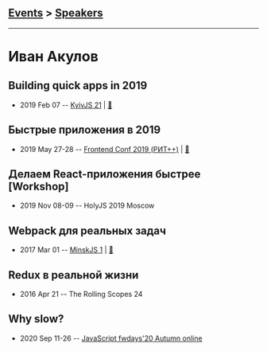 ## [Events](../README.md) > [Speakers](../speakers.md)
---

# Иван Акулов

## Building quick apps in 2019
- 2019 Feb 07 -- [KyivJS 21](https://www.youtube.com/watch?v=kNpBcA5GrcU)  | [:notebook:](https://docs.google.com/presentation/d/1GAc1-lY-uqTnzoIN8lWeQpbaBG3zh_eolAHNwAfqE4U/edit)  
## Быстрые приложения в 2019
- 2019 May 27-28 -- [Frontend Conf 2019 (РИТ++)](https://www.youtube.com/watch?v=iEv1rFujYm4)  | [:notebook:](https://www.dropbox.com/sh/kg71jju3yvj5jqw/AABM7CBfBqsKR1-CBQZ_K6gwa/%D0%9A%D0%BE%D0%BD%D0%B3%D1%80%D0%B5%D1%81%D1%81-%D1%85%D0%BE%D0%BB%D0%BB/28.05/6.%D0%91%D1%8B%D1%81%D1%82%D1%80%D1%8B%D0%B5%20%D0%BF%D1%80%D0%B8%D0%BB%D0%BE%D0%B6%D0%B5%D0%BD%D0%B8%D1%8F%20%D0%B2%202019_%D0%98%D0%B2%D0%B0%D0%BD%20%D0%90%D0%BA%D1%83%D0%BB%D0%BE%D0%B2_%D0%B2%D0%B5%D1%80.1.pptx?dl=0)  
## Делаем React-приложения быстрее [Workshop]
- 2019 Nov 08-09 -- HolyJS 2019 Moscow    
## Webpack для реальных задач
- 2017 Mar 01 -- [MinskJS 1](https://www.youtube.com/watch?v=8op8ZtKsrSA)  | [:notebook:](https://iamakulov.com/pages/webpack/slides.pdf)  
## Redux в реальной жизни
- 2016 Apr 21 -- The Rolling Scopes 24    
## Why slow?
- 2020 Sep 11-26 -- [JavaScript fwdays&#39;20 Autumn online](https://youtu.be/NzYSPNnEmXY)    
